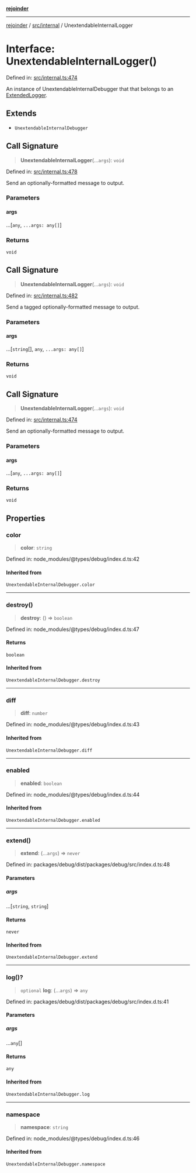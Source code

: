 [**rejoinder**](../../../README.md)

***

[rejoinder](../../../README.md) / [src/internal](../README.md) / UnextendableInternalLogger

# Interface: UnextendableInternalLogger()

Defined in: [src/internal.ts:474](https://github.com/Xunnamius/rejoinder/blob/523d50127af7d502d1a1b1da0fd1638569552949/src/internal.ts#L474)

An instance of UnextendableInternalDebugger that that belongs to an
[ExtendedLogger](ExtendedLogger.md).

## Extends

- `UnextendableInternalDebugger`

## Call Signature

> **UnextendableInternalLogger**(...`args`): `void`

Defined in: [src/internal.ts:478](https://github.com/Xunnamius/rejoinder/blob/523d50127af7d502d1a1b1da0fd1638569552949/src/internal.ts#L478)

Send an optionally-formatted message to output.

### Parameters

#### args

...\[`any`, `...args: any[]`\]

### Returns

`void`

## Call Signature

> **UnextendableInternalLogger**(...`args`): `void`

Defined in: [src/internal.ts:482](https://github.com/Xunnamius/rejoinder/blob/523d50127af7d502d1a1b1da0fd1638569552949/src/internal.ts#L482)

Send a tagged optionally-formatted message to output.

### Parameters

#### args

...\[`string`[], `any`, `...args: any[]`\]

### Returns

`void`

## Call Signature

> **UnextendableInternalLogger**(...`args`): `void`

Defined in: [src/internal.ts:474](https://github.com/Xunnamius/rejoinder/blob/523d50127af7d502d1a1b1da0fd1638569552949/src/internal.ts#L474)

Send an optionally-formatted message to output.

### Parameters

#### args

...\[`any`, `...args: any[]`\]

### Returns

`void`

## Properties

### color

> **color**: `string`

Defined in: node\_modules/@types/debug/index.d.ts:42

#### Inherited from

`UnextendableInternalDebugger.color`

***

### destroy()

> **destroy**: () => `boolean`

Defined in: node\_modules/@types/debug/index.d.ts:47

#### Returns

`boolean`

#### Inherited from

`UnextendableInternalDebugger.destroy`

***

### diff

> **diff**: `number`

Defined in: node\_modules/@types/debug/index.d.ts:43

#### Inherited from

`UnextendableInternalDebugger.diff`

***

### enabled

> **enabled**: `boolean`

Defined in: node\_modules/@types/debug/index.d.ts:44

#### Inherited from

`UnextendableInternalDebugger.enabled`

***

### extend()

> **extend**: (...`args`) => `never`

Defined in: packages/debug/dist/packages/debug/src/index.d.ts:48

#### Parameters

##### args

...\[`string`, `string`\]

#### Returns

`never`

#### Inherited from

`UnextendableInternalDebugger.extend`

***

### log()?

> `optional` **log**: (...`args`) => `any`

Defined in: packages/debug/dist/packages/debug/src/index.d.ts:41

#### Parameters

##### args

...`any`[]

#### Returns

`any`

#### Inherited from

`UnextendableInternalDebugger.log`

***

### namespace

> **namespace**: `string`

Defined in: node\_modules/@types/debug/index.d.ts:46

#### Inherited from

`UnextendableInternalDebugger.namespace`
